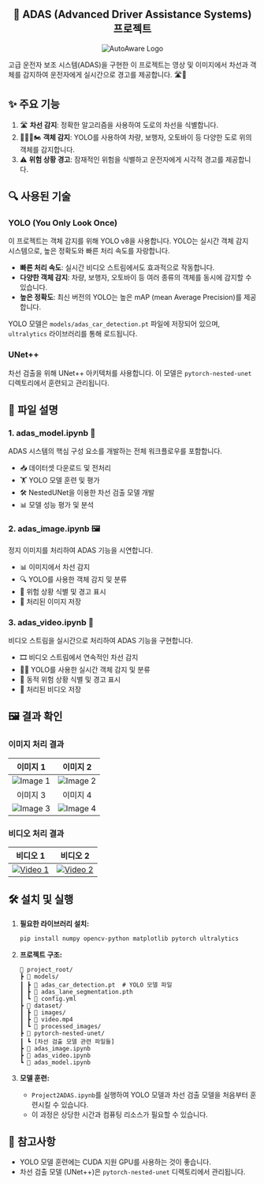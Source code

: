<div align="center">

## 🚗 ADAS (Advanced Driver Assistance Systems) 프로젝트

![AutoAware Logo](https://github.com/user-attachments/assets/29708dde-6bec-4741-8185-6e4d7bf6c01c)

</div>

고급 운전자 보조 시스템(ADAS)을 구현한 이 프로젝트는 영상 및 이미지에서 차선과 객체를 감지하여 운전자에게 실시간으로 경고를 제공합니다. 🛣️👀

## ✨ 주요 기능
1. 🛣️ **차선 감지**: 정확한 알고리즘을 사용하여 도로의 차선을 식별합니다.
2. 🚙👨‍🦯🏍️ **객체 감지**: YOLO를 사용하여 차량, 보행자, 오토바이 등 다양한 도로 위의 객체를 감지합니다.
3. ⚠️ **위험 상황 경고**: 잠재적인 위험을 식별하고 운전자에게 시각적 경고를 제공합니다.

## 🔍 사용된 기술
### YOLO (You Only Look Once)
이 프로젝트는 객체 감지를 위해 YOLO v8을 사용합니다. YOLO는 실시간 객체 감지 시스템으로, 높은 정확도와 빠른 처리 속도를 자랑합니다.
- **빠른 처리 속도**: 실시간 비디오 스트림에서도 효과적으로 작동합니다.
- **다양한 객체 감지**: 차량, 보행자, 오토바이 등 여러 종류의 객체를 동시에 감지할 수 있습니다.
- **높은 정확도**: 최신 버전의 YOLO는 높은 mAP (mean Average Precision)를 제공합니다.

YOLO 모델은 `models/adas_car_detection.pt` 파일에 저장되어 있으며, `ultralytics` 라이브러리를 통해 로드됩니다.

### UNet++
차선 검출을 위해 UNet++ 아키텍처를 사용합니다. 이 모델은 `pytorch-nested-unet` 디렉토리에서 훈련되고 관리됩니다.

## 📁 파일 설명
### 1. adas_model.ipynb 🔧
ADAS 시스템의 핵심 구성 요소를 개발하는 전체 워크플로우를 포함합니다.
- 📥 데이터셋 다운로드 및 전처리
- 🏋️ YOLO 모델 훈련 및 평가
- 🛠️ NestedUNet을 이용한 차선 검출 모델 개발
- 📊 모델 성능 평가 및 분석
  
### 2. adas_image.ipynb 🖼️
정지 이미지를 처리하여 ADAS 기능을 시연합니다.
- 📊 이미지에서 차선 감지
- 🔍 YOLO를 사용한 객체 감지 및 분류
- 🚨 위험 상황 식별 및 경고 표시
- 💾 처리된 이미지 저장

### 3. adas_video.ipynb 🎥
비디오 스트림을 실시간으로 처리하여 ADAS 기능을 구현합니다.
- 🎞️ 비디오 스트림에서 연속적인 차선 감지
- 🏃‍♂️ YOLO를 사용한 실시간 객체 감지 및 분류
- 🚦 동적 위험 상황 식별 및 경고 표시
- 📼 처리된 비디오 저장

## 🖼️ 결과 확인
### 이미지 처리 결과
| 이미지 1 | 이미지 2 |
|:--------:|:--------:|
| ![Image 1](https://github.com/user-attachments/assets/f85b6cef-d46e-49c2-8c5f-b4fb6b2c4dfb) | ![Image 2](https://github.com/user-attachments/assets/e8625275-c40d-4ac9-9273-ee964b4fa211) |
| 이미지 3 | 이미지 4 |
| ![Image 3](https://github.com/user-attachments/assets/8629dbca-de6d-4282-8153-c447c857b226) | ![Image 4](https://github.com/user-attachments/assets/e1d07141-b96f-4df0-a273-94e6fe5287c5) |
### 비디오 처리 결과
| 비디오 1 | 비디오 2 |
|:--------:|:--------:|
| [![Video 1](https://img.youtube.com/vi/8sZi3NrCKGw/0.jpg)](https://www.youtube.com/watch?v=8sZi3NrCKGw) | [![Video 2](https://img.youtube.com/vi/tgSD75RHLqw/0.jpg)](https://www.youtube.com/watch?v=tgSD75RHLqw) |

## 🛠️ 설치 및 실행
1. **필요한 라이브러리 설치:**
   ```bash
   pip install numpy opencv-python matplotlib pytorch ultralytics 
   ```

2. **프로젝트 구조:**
   ```
   📂 project_root/
   ┣ 📂 models/
   ┃ ┣ 📄 adas_car_detection.pt  # YOLO 모델 파일
   ┃ ┣ 📄 adas_lane_segmentation.pth
   ┃ ┗ 📄 config.yml
   ┣ 📂 dataset/
   ┃ ┣ 📂 images/
   ┃ ┣ 📄 video.mp4
   ┃ ┗ 📂 processed_images/
   ┣ 📂 pytorch-nested-unet/
   ┃ ┗ [차선 검출 모델 관련 파일들]
   ┣ 📓 adas_image.ipynb
   ┣ 📓 adas_video.ipynb
   ┗ 📓 adas_model.ipynb
   ```
3. **모델 훈련:**
   - `Project2ADAS.ipynb`를 실행하여 YOLO 모델과 차선 검출 모델을 처음부터 훈련시킬 수 있습니다.
   - 이 과정은 상당한 시간과 컴퓨팅 리소스가 필요할 수 있습니다.

## 📝 참고사항
- YOLO 모델 훈련에는 CUDA 지원 GPU를 사용하는 것이 좋습니다.
- 차선 검출 모델 (UNet++)은 `pytorch-nested-unet` 디렉토리에서 관리됩니다.
